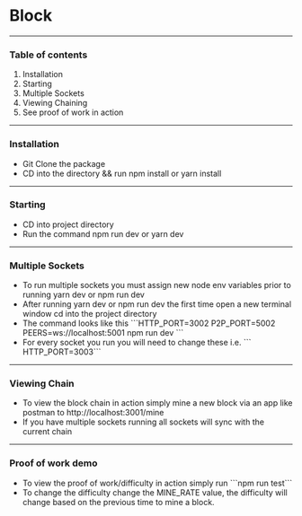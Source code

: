 <h1>Block</h1>
<hr />
<div>
  <h3>Table of contents</h3>
  <ol>
    <li>Installation</li>
    <li>Starting</li>
    <li>Multiple Sockets</li>
    <li>Viewing Chaining</li>
    <li>See proof of work in action</li>
  </ol>
</div>
<div>
<hr />
<h3>Installation</h3>
<ul>
  <li>Git Clone the package</li>
  <li>CD into the directory && run npm install or yarn install</li>
</ul>
</div>
<div>
<hr />
<h3>Starting</h3>
<ul>
  <li>CD into project directory</li>
  <li>Run the command npm run dev or yarn dev</li>
</ul>
</div>
<div>
<hr />
<h3>Multiple Sockets</h3>
<ul>
  <li>To run multiple sockets you must assign new node env variables prior to running yarn dev or npm run dev</li>
  <li>After running yarn dev or npm run dev the first time open a new terminal window cd into the project directory</li>
  <li>The command looks like this ```HTTP_PORT=3002 P2P_PORT=5002 PEERS=ws://localhost:5001 npm run dev ```</li>
  <li>For every socket you run you will need to change these i.e. ``` HTTP_PORT=3003```</li>
</ul>
</div>
<div>
<hr />
<h3>Viewing Chain</h3>
<ul>
  <li>To view the block chain in action simply mine a new block via an app like postman to http://localhost:3001/mine</li>
  <li>If you have multiple sockets running all sockets will sync with the current chain</li>
</ul>
<hr />
<h3>Proof of work demo</h3>
<ul>
  <li>To view the proof of work/difficulty in action simply run ```npm run test```</li>
  <li>To change the difficulty change the MINE_RATE value, the difficulty will change based on the previous time to mine a block.</li>
</ul>
</div>

